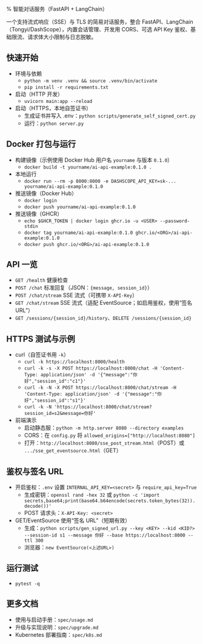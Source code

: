 % 智能对话服务（FastAPI + LangChain）

一个支持流式响应（SSE）与 TLS 的简易对话服务，整合 FastAPI、LangChain（Tongyi/DashScope），内置会话管理、开发用 CORS、可选 API Key 鉴权、基础限流、请求体大小限制与日志脱敏。

## 快速开始
- 环境与依赖
  - `python -m venv .venv && source .venv/bin/activate`
  - `pip install -r requirements.txt`
- 启动（HTTP 开发）
  - `uvicorn main:app --reload`
- 启动（HTTPS，本地自签证书）
  - 生成证书并写入 .env：`python scripts/generate_self_signed_cert.py`
  - 运行：`python server.py`

## Docker 打包与运行
- 构建镜像（示例使用 Docker Hub 用户名 `yourname` 与版本 `0.1.0`）
  - `docker build -t yourname/ai-api-example:0.1.0 .`
- 本地运行
  - `docker run --rm -p 8000:8000 -e DASHSCOPE_API_KEY=sk-... yourname/ai-api-example:0.1.0`
- 推送镜像（Docker Hub）
  - `docker login`
  - `docker push yourname/ai-api-example:0.1.0`
- 推送镜像（GHCR）
  - `echo $GHCR_TOKEN | docker login ghcr.io -u <USER> --password-stdin`
  - `docker tag yourname/ai-api-example:0.1.0 ghcr.io/<ORG>/ai-api-example:0.1.0`
  - `docker push ghcr.io/<ORG>/ai-api-example:0.1.0`

## API 一览
- `GET /health` 健康检查
- `POST /chat` 标准回复（JSON：`{message, session_id}`）
- `POST /chat/stream` SSE 流式（可携带 `X-API-Key`）
- `GET /chat/stream` SSE 流式（适配 EventSource；如启用鉴权，使用“签名 URL”）
- `GET /sessions/{session_id}/history`、`DELETE /sessions/{session_id}`

## HTTPS 测试与示例
- curl（自签证书用 `-k`）
  - `curl -k https://localhost:8000/health`
  - `curl -k -s -X POST https://localhost:8000/chat -H 'Content-Type: application/json' -d '{"message":"你好","session_id":"c1"}'`
  - `curl -k -N -X POST https://localhost:8000/chat/stream -H 'Content-Type: application/json' -d '{"message":"你好","session_id":"s1"}'`
  - `curl -k -N 'https://localhost:8000/chat/stream?session_id=s2&message=你好'`
- 前端演示
  - 启动静态服：`python -m http.server 8080 --directory examples`
  - CORS：在 `config.py` 将 `allowed_origins=["http://localhost:8080"]`
  - 打开：`http://localhost:8080/sse_post_stream.html`（POST）或 `.../sse_get_eventsource.html`（GET）

## 鉴权与签名 URL
- 开启鉴权：`.env` 设置 `INTERNAL_API_KEY=<secret>` 与 `require_api_key=True`
  - 生成密钥：`openssl rand -hex 32` 或 `python -c 'import secrets,base64;print(base64.b64encode(secrets.token_bytes(32)).decode())'`
  - POST 请求头：`X-API-Key: <secret>`
- GET/EventSource 使用“签名 URL”（短期有效）
  - 生成：`python scripts/gen_signed_url.py --key <KEY> --kid <KID?> --session-id s1 --message 你好 --base https://localhost:8000 --ttl 300`
  - 浏览器：`new EventSource(<上述URL>)`

## 运行测试
- `pytest -q`

## 更多文档
- 使用与启动手册：`spec/usage.md`
- 升级与实现说明：`spec/upgrade.md`
 - Kubernetes 部署指南：`spec/k8s.md`
